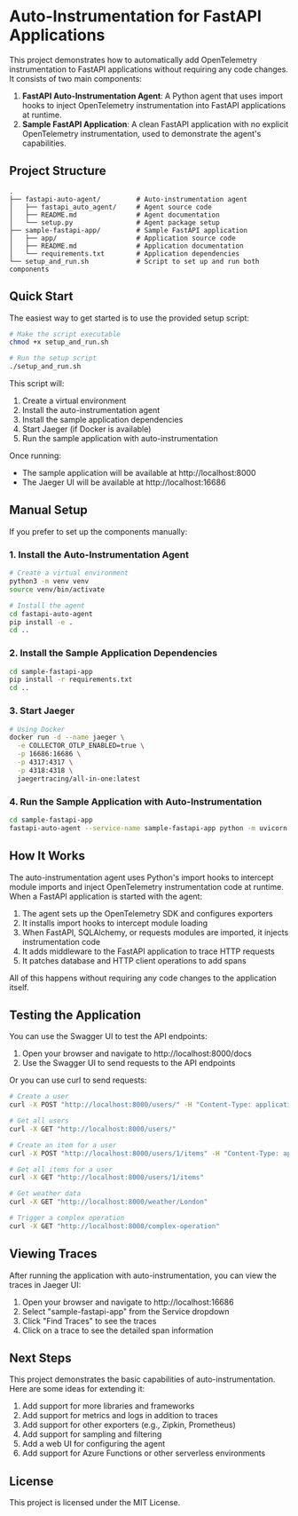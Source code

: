 # Auto-Instrumentation for FastAPI Applications

This project demonstrates how to automatically add OpenTelemetry instrumentation to FastAPI applications without requiring any code changes. It consists of two main components:

1. **FastAPI Auto-Instrumentation Agent**: A Python agent that uses import hooks to inject OpenTelemetry instrumentation into FastAPI applications at runtime.
2. **Sample FastAPI Application**: A clean FastAPI application with no explicit OpenTelemetry instrumentation, used to demonstrate the agent's capabilities.

## Project Structure

```
.
├── fastapi-auto-agent/         # Auto-instrumentation agent
│   ├── fastapi_auto_agent/     # Agent source code
│   ├── README.md               # Agent documentation
│   └── setup.py                # Agent package setup
├── sample-fastapi-app/         # Sample FastAPI application
│   ├── app/                    # Application source code
│   ├── README.md               # Application documentation
│   └── requirements.txt        # Application dependencies
└── setup_and_run.sh            # Script to set up and run both components
```

## Quick Start

The easiest way to get started is to use the provided setup script:

```bash
# Make the script executable
chmod +x setup_and_run.sh

# Run the setup script
./setup_and_run.sh
```

This script will:
1. Create a virtual environment
2. Install the auto-instrumentation agent
3. Install the sample application dependencies
4. Start Jaeger (if Docker is available)
5. Run the sample application with auto-instrumentation

Once running:
- The sample application will be available at http://localhost:8000
- The Jaeger UI will be available at http://localhost:16686

## Manual Setup

If you prefer to set up the components manually:

### 1. Install the Auto-Instrumentation Agent

```bash
# Create a virtual environment
python3 -m venv venv
source venv/bin/activate

# Install the agent
cd fastapi-auto-agent
pip install -e .
cd ..
```

### 2. Install the Sample Application Dependencies

```bash
cd sample-fastapi-app
pip install -r requirements.txt
cd ..
```

### 3. Start Jaeger

```bash
# Using Docker
docker run -d --name jaeger \
  -e COLLECTOR_OTLP_ENABLED=true \
  -p 16686:16686 \
  -p 4317:4317 \
  -p 4318:4318 \
  jaegertracing/all-in-one:latest
```

### 4. Run the Sample Application with Auto-Instrumentation

```bash
cd sample-fastapi-app
fastapi-auto-agent --service-name sample-fastapi-app python -m uvicorn app.main:app --reload
```

## How It Works

The auto-instrumentation agent uses Python's import hooks to intercept module imports and inject OpenTelemetry instrumentation code at runtime. When a FastAPI application is started with the agent:

1. The agent sets up the OpenTelemetry SDK and configures exporters
2. It installs import hooks to intercept module loading
3. When FastAPI, SQLAlchemy, or requests modules are imported, it injects instrumentation code
4. It adds middleware to the FastAPI application to trace HTTP requests
5. It patches database and HTTP client operations to add spans

All of this happens without requiring any code changes to the application itself.

## Testing the Application

You can use the Swagger UI to test the API endpoints:

1. Open your browser and navigate to http://localhost:8000/docs
2. Use the Swagger UI to send requests to the API endpoints

Or you can use curl to send requests:

```bash
# Create a user
curl -X POST "http://localhost:8000/users/" -H "Content-Type: application/json" -d '{"username":"testuser","email":"test@example.com","password":"password123"}'

# Get all users
curl -X GET "http://localhost:8000/users/"

# Create an item for a user
curl -X POST "http://localhost:8000/users/1/items" -H "Content-Type: application/json" -d '{"title":"Test Item","description":"This is a test item","priority":3}'

# Get all items for a user
curl -X GET "http://localhost:8000/users/1/items"

# Get weather data
curl -X GET "http://localhost:8000/weather/London"

# Trigger a complex operation
curl -X GET "http://localhost:8000/complex-operation"
```

## Viewing Traces

After running the application with auto-instrumentation, you can view the traces in Jaeger UI:

1. Open your browser and navigate to http://localhost:16686
2. Select "sample-fastapi-app" from the Service dropdown
3. Click "Find Traces" to see the traces
4. Click on a trace to see the detailed span information

## Next Steps

This project demonstrates the basic capabilities of auto-instrumentation. Here are some ideas for extending it:

1. Add support for more libraries and frameworks
2. Add support for metrics and logs in addition to traces
3. Add support for other exporters (e.g., Zipkin, Prometheus)
4. Add support for sampling and filtering
5. Add a web UI for configuring the agent
6. Add support for Azure Functions or other serverless environments

## License

This project is licensed under the MIT License.
